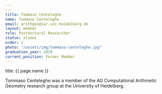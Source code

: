 ```yaml
---
---
title: Tommaso Centeleghe
name: Tommaso Centeleghe
email: arithgeo@iwr.uni-heidelberg.de
layout: member
role: Postdoctoral Researcher
status: alumni
order: 1
photo: "/assets/img/tommaso-centeleghe.jpg"
graduation_year: 2020
current_position: Former Member
---
```



title: {{ page.name }}

Tommaso Centeleghe was a member of the AG Computational Arithmetic Geometry research group at the University of Heidelberg.